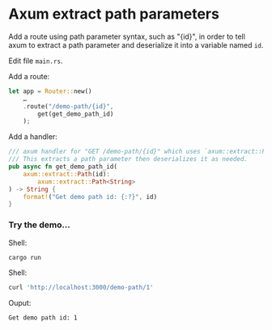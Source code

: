 # Axum extract path parameters

Add a route using path parameter syntax, such as "{id}", in order to tell axum to
extract a path parameter and deserialize it into a variable named `id`.

Edit file `main.rs`.

Add a route:

```rust
let app = Router::new()
    …
    .route("/demo-path/{id}",
        get(get_demo_path_id)
    );
```

Add a handler:

```rust
/// axum handler for "GET /demo-path/{id}" which uses `axum::extract::Path`.
/// This extracts a path parameter then deserializes it as needed.
pub async fn get_demo_path_id(
    axum::extract::Path(id):
        axum::extract::Path<String>
) -> String {
    format!("Get demo path id: {:?}", id)
}
```


### Try the demo…

Shell:

```sh
cargo run
```

Shell:

```sh
curl 'http://localhost:3000/demo-path/1'
```

Ouput:

```sh
Get demo path id: 1
```
